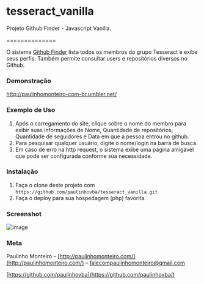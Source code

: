 # tesseract_vanilla
Projeto Github Finder - Javascript Vanilla.

==============

O sistema [Github Finder](https://github.com/paulinhovba/tesseract_vanilla) lista todos os membros do grupo Tesseract e exibe seus perfis. Também permite consultar users e repositórios diversos no Github.

### Demonstração

http://paulinhomonteiro-com-br.umbler.net/

### Exemplo de Uso

1. Após o carregamento do site, clique sobre o nome do membro para exibir suas informações de Nome, Quantidade de repositórios, Quantidade de seguidores e Data em que a pessoa entrou no github.
2. Para pesquisar qualquer usuário, digite o nome/login na barra de busca.
3. Em caso de erro na http request, o sistema exibe uma página amigável que pode ser configurada conforme sua necessidade.

### Instalação

1. Faça o clone deste projeto com `https://github.com/paulinhovba/tesseract_vanilla.git`
2. Faça o deploy para sua hospedagem (php) favorita. 

### Screenshot

![image](https://user-images.githubusercontent.com/52004768/73840011-0767ee00-47f6-11ea-95ff-da49064eb8f4.png)

### Meta

Paulinho Monteiro – [http://paulinhomonteiro.com/](http://paulinhomonteiro.com/) – falecompaulinhomonteiro@gmail.com

[https://github.com/paulinhovba](https://github.com/paulinhovba/)
